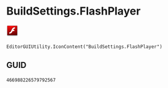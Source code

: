 # BuildSettings.FlashPlayer
![](/img/BuildSettings.FlashPlayer.png)

``` CSharp
EditorGUIUtility.IconContent("BuildSettings.FlashPlayer")
```
## GUID
```
466988226579792567
```

